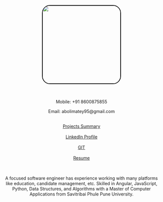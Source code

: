 <div style="height:500px">
    <div>
      <div>
        <center>
          <img src="/images/my_pic.jpg" style="width:250px;border-radius:10%;border:2px solid #000;">
        </center>
      </div>
      <div style="text-align:center;">
        <br><br>
        <p>Mobile: +91 8600875855</p>
        <p>Email: abolimatey95@gmail.com</p>
        <br>
        <a href="bit.ly/3hZSZPe" target="_blank">Projects Summary</a><br><br>
        <a href="https://www.linkedin.com/in/abolimatey"  target="_blank">LinkedIn Profile</a> <br><br>
        <a href="https://github.com/AboliMatey?tab=repositories"  target="_blank">GIT</a><br><br>
        <a href="bit.ly/3unCL5a"  target="_blank">Resume</a>
        <br><br>
      </div>
    </div>
    <br>
    <div style="text-align:center;">
      <p>A focused software engineer has experience working with many platforms like education, candidate management, etc. Skilled in Angular, JavaScript, Python, Data Structures, and Algorithms with a Master of Computer Applications from Savitribai Phule Pune University.</p>
    </div>
</div>